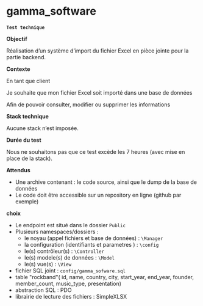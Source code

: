 # gamma_software

**`Test technique`**

**Objectif**

Réalisation d’un système d’import du fichier Excel en pièce jointe pour la partie backend.

**Contexte**

En tant que client

Je souhaite que mon fichier Excel soit importé dans une base de données

Afin de pouvoir consulter, modifier ou supprimer les informations

**Stack technique**

Aucune stack n’est imposée.

**Durée du test**

Nous ne souhaitons pas que ce test excède les 7 heures (avec mise en place de la stack).

**Attendus**

* Une archive contenant : le code source, ainsi que le dump de la base de données
* Le code doit être accessible sur un repository en ligne (github par exemple)

**choix**

- Le endpoint est situé dans le dossier `Public`
- Plusieurs namespaces/dossiers :
   + le noyau (appel fichiers et base de données) : `\Manager`
   + la configuration (identifiants et parametres ) : `\config`
   + le(s) contrôleur(s) : `\Controller` 
   + le(s) modele(s) de données : `\Model`
   + le(s) vue(s) : `\View`
- fichier SQL joint : `config/gamma_sofware.sql`
- table "rockband"( id, name, country, city, start_year, end_year, founder, member_count, music_type, presentation)
- abstraction SQL : PDO
- librairie de lecture des fichiers : SimpleXLSX 